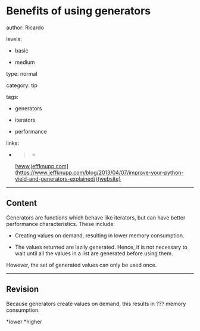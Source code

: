 # Benefits of using generators
author: Ricardo

levels:

  - basic

  - medium

type: normal

category: tip

tags:

  - generators

  - iterators

  - performance

links:

  - >-
    [www.jeffknupp.com](https://www.jeffknupp.com/blog/2013/04/07/improve-your-python-yield-and-generators-explained/){website}

---
## Content

Generators are functions which behave like iterators, but can have better performance characteristics. These include: 

* Creating values on demand, resulting in lower memory consumption.

* The values returned are lazily generated. Hence, it is not necessary to wait until all the values in a list are generated before using them.

However, the set of generated values can only be used once.

---
## Revision

Because generators create values on demand, this results in ??? memory consumption.

*lower
*higher
